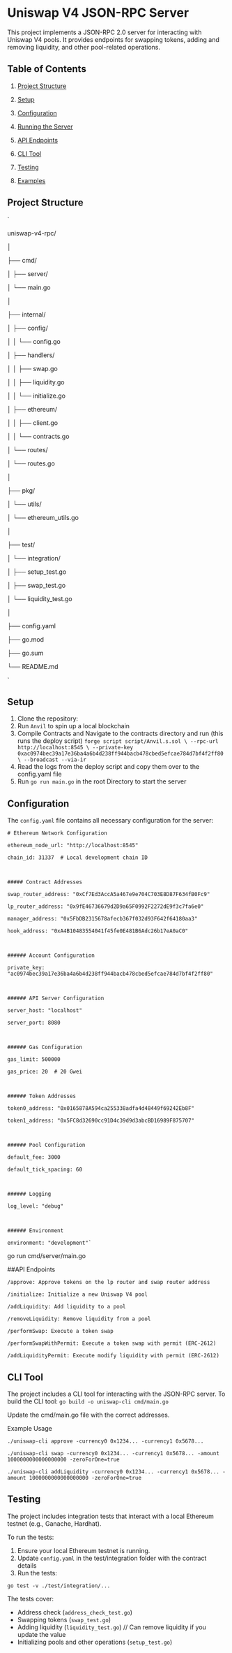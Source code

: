 # Uniswap V4 JSON-RPC Server

  

This project implements a JSON-RPC 2.0 server for interacting with Uniswap V4 pools. It provides endpoints for swapping tokens, adding and removing liquidity, and other pool-related operations.

  

## Table of Contents

  

1. [Project Structure](#project-structure)

2. [Setup](#setup)

3. [Configuration](#configuration)

4. [Running the Server](#running-the-server)

5. [API Endpoints](#api-endpoints)

6. [CLI Tool](#cli-tool)

7. [Testing](#testing)

8. [Examples](#examples)

  

## Project Structure

`

uniswap-v4-rpc/

│

├── cmd/

│ ├── server/


│ └── main.go

│

├── internal/

│ ├── config/

│ │ └── config.go

│ ├── handlers/

│ │ ├── swap.go

│ │ ├── liquidity.go

│ │ └── initialize.go

│ ├── ethereum/

│ │ ├── client.go

│ │ └── contracts.go

│ └── routes/

│ └── routes.go

│

├── pkg/

│ └── utils/

│ └── ethereum_utils.go

│

├── test/

│ └── integration/

│ ├── setup_test.go

│ ├── swap_test.go

│ └── liquidity_test.go

│

├── config.yaml

├── go.mod

├── go.sum

└── README.md

`

## Setup

  

1. Clone the repository:
2. Run `Anvil` to spin up a local blockchain
3. Compile Contracts and Navigate to the contracts directory and run (this runs the deploy script)
`forge script script/Anvil.s.sol \
    --rpc-url http://localhost:8545 \
    --private-key 0xac0974bec39a17e36ba4a6b4d238ff944bacb478cbed5efcae784d7bf4f2ff80 \
    --broadcast --via-ir  `
4. Read the logs from the deploy script and copy them over to the config.yaml file
5. Run `go run main.go` in the root Directory to start the server


  

## Configuration

  

The `config.yaml` file contains all necessary configuration for the server:


```
# Ethereum Network Configuration

ethereum_node_url: "http://localhost:8545"

chain_id: 31337  # Local development chain ID

  

##### Contract Addresses

swap_router_address: "0xCf7Ed3AccA5a467e9e704C703E8D87F634fB0Fc9"

lp_router_address: "0x9fE46736679d2D9a65F0992F2272dE9f3c7fa6e0"

manager_address: "0x5FbDB2315678afecb367f032d93F642f64180aa3"

hook_address: "0xA4B10483554041f45fe0E481B6Adc26b17eA0aC0"

  

###### Account Configuration

private_key: "ac0974bec39a17e36ba4a6b4d238ff944bacb478cbed5efcae784d7bf4f2ff80"

  

###### API Server Configuration

server_host: "localhost"

server_port: 8080

  

###### Gas Configuration

gas_limit: 500000

gas_price: 20  # 20 Gwei

  

###### Token Addresses

token0_address: "0x0165878A594ca255338adfa4d48449f69242Eb8F"

token1_address: "0x5FC8d32690cc91D4c39d9d3abcBD16989F875707"

  

###### Pool Configuration

default_fee: 3000

default_tick_spacing: 60

  

###### Logging

log_level: "debug"

  

###### Environment

environment: "development"`

  ```
  

go run cmd/server/main.go

  
  

##API Endpoints

  
```
/approve: Approve tokens on the lp router and swap router address

/initialize: Initialize a new Uniswap V4 pool

/addLiquidity: Add liquidity to a pool

/removeLiquidity: Remove liquidity from a pool

/performSwap: Execute a token swap

/performSwapWithPermit: Execute a token swap with permit (ERC-2612)

/addLiquidityPermit: Execute modify liquidity with permit (ERC-2612)
```
  

## CLI Tool

The project includes a CLI tool for interacting with the JSON-RPC server. To build the CLI tool:
``go build -o uniswap-cli cmd/main.go``

Update the cmd/main.go file with the correct addresses. 

Example Usage

```./uniswap-cli approve -currency0 0x1234... -currency1 0x5678...```

```./uniswap-cli swap -currency0 0x1234... -currency1 0x5678... -amount 1000000000000000000 -zeroForOne=true```

```./uniswap-cli addLiquidity -currency0 0x1234... -currency1 0x5678... -amount 1000000000000000000 -zeroForOne=true```


## Testing

The project includes integration tests that interact with a local Ethereum testnet (e.g., Ganache, Hardhat).

To run the tests:

1.  Ensure your local Ethereum testnet is running.
2.  Update `config.yaml` in the test/integration folder with the contract details
3.  Run the tests:
    
  `go test -v ./test/integration/...`
    

The tests cover:

-   Address check (`address_check_test.go`)
-   Swapping tokens (`swap_test.go`)
-   Adding liquidity (`liquidity_test.go`) // Can remove liquidity if you update the value 
-   Initializing pools and other operations (`setup_test.go`)
